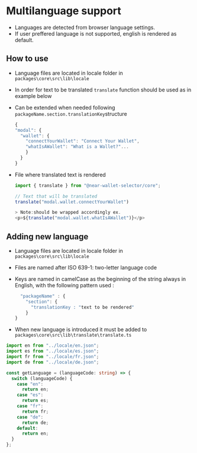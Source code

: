  #  Multilanguage support

- Languages are detected from browser language settings.
- If user preffered language is not supported, english is rendered as default. 

 ## How to use

- Language files are located in locale folder in `packages\core\src\lib\locale`
- In order for text to be translated `translate` function should be used 
  as in example below
- Can be extended when needed following `packageName.section.translationKey`structure

  ```ts
  {
  "modal": {
    "wallet": {
      "connectYourWallet": "Connect Your Wallet",
      "whatIsAWallet": "What is a Wallet?"...
      }
    }
  }
  ```

- File where translated text is rendered 

  ```ts
  import { translate } from "@near-wallet-selector/core";

  // Text that will be translated
  translate("modal.wallet.connectYourWallet")
  
  > Note:should be wrapped accordingly ex. 
  <p>${translate("modal.wallet.whatIsAWallet")}</p>

  ```

## Adding new language
- Language files are located in locale folder in `packages\core\src\lib\locale`
- Files are named after ISO 639-1: two-letter language code
- Keys are named in camelCase as the beginning of the string always in English, with the following pattern used :

  ```ts
    "packageName" : {
      "section": {
        "translationKey : "text to be rendered"
      }
  }
  ```

- When new language is introduced it must be added to `packages\core\src\lib\translate\translate.ts` 

```ts
import en from "../locale/en.json";
import es from "../locale/es.json";
import fr from "../locale/fr.json";
import de from "../locale/de.json";

const getLanguage = (languageCode: string) => {
  switch (languageCode) {
    case "en":
      return en;
    case "es":
      return es;
    case "fr":
      return fr;
    case "de":
      return de;
    default:
      return en;
  }
};
```
